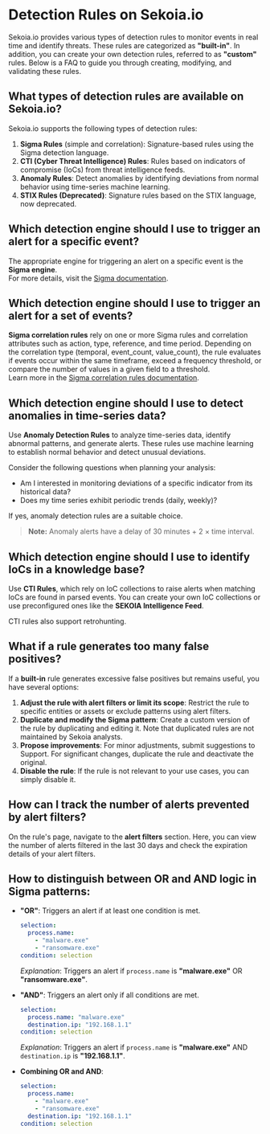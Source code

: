 # Detection Rules on Sekoia.io

Sekoia.io provides various types of detection rules to monitor events in real time and identify threats. These rules are categorized as **"built-in"**. In addition, you can create your own detection rules, referred to as **"custom"** rules. Below is a FAQ to guide you through creating, modifying, and validating these rules.


## What types of detection rules are available on Sekoia.io?

Sekoia.io supports the following types of detection rules:

1. **Sigma Rules** (simple and correlation): Signature-based rules using the Sigma detection language.
2. **CTI (Cyber Threat Intelligence) Rules**: Rules based on indicators of compromise (IoCs) from threat intelligence feeds.
3. **Anomaly Rules**: Detect anomalies by identifying deviations from normal behavior using time-series machine learning.
4. **STIX Rules (Deprecated)**: Signature rules based on the STIX language, now deprecated.


## Which detection engine should I use to trigger an alert for a specific event?

The appropriate engine for triggering an alert on a specific event is the **Sigma engine**.  
For more details, visit the [Sigma documentation](/xdr/features/detect/sigma.md).


## Which detection engine should I use to trigger an alert for a set of events?

**Sigma correlation rules** rely on one or more Sigma rules and correlation attributes such as action, type, reference, and time period. Depending on the correlation type (temporal, event_count, value_count), the rule evaluates if events occur within the same timeframe, exceed a frequency threshold, or compare the number of values in a given field to a threshold.  
Learn more in the [Sigma correlation rules documentation](/xdr/features/detect/sigma.md#correlation).


## Which detection engine should I use to detect anomalies in time-series data?

Use **Anomaly Detection Rules** to analyze time-series data, identify abnormal patterns, and generate alerts. These rules use machine learning to establish normal behavior and detect unusual deviations.  

Consider the following questions when planning your analysis:
- Am I interested in monitoring deviations of a specific indicator from its historical data?
- Does my time series exhibit periodic trends (daily, weekly)?

If yes, anomaly detection rules are a suitable choice.  

> **Note:** Anomaly alerts have a delay of 30 minutes + 2 × time interval.


## Which detection engine should I use to identify IoCs in a knowledge base?

Use **CTI Rules**, which rely on IoC collections to raise alerts when matching IoCs are found in parsed events. You can create your own IoC collections or use preconfigured ones like the **SEKOIA Intelligence Feed**.  

CTI rules also support retrohunting.


## What if a rule generates too many false positives?

If a **built-in** rule generates excessive false positives but remains useful, you have several options:

1. **Adjust the rule with alert filters or limit its scope**: Restrict the rule to specific entities or assets or exclude patterns using alert filters.
2. **Duplicate and modify the Sigma pattern**: Create a custom version of the rule by duplicating and editing it. Note that duplicated rules are not maintained by Sekoia analysts.
3. **Propose improvements**: For minor adjustments, submit suggestions to Support. For significant changes, duplicate the rule and deactivate the original.
4. **Disable the rule**: If the rule is not relevant to your use cases, you can simply disable it.


## How can I track the number of alerts prevented by alert filters?

On the rule's page, navigate to the **alert filters** section. Here, you can view the number of alerts filtered in the last 30 days and check the expiration details of your alert filters.


## How to distinguish between OR and AND logic in Sigma patterns:

- **"OR"**: Triggers an alert if at least one condition is met.
    ```yaml
    selection:
      process.name: 
        - "malware.exe"
        - "ransomware.exe"
    condition: selection
    ```
    *Explanation*: Triggers an alert if `process.name` is **"malware.exe"** OR **"ransomware.exe"**.

- **"AND"**: Triggers an alert only if all conditions are met.
    ```yaml
    selection:
      process.name: "malware.exe"
      destination.ip: "192.168.1.1"
    condition: selection
    ```
    *Explanation*: Triggers an alert if `process.name` is **"malware.exe"** AND `destination.ip` is **"192.168.1.1"**.

- **Combining OR and AND**:
    ```yaml
    selection:
      process.name: 
        - "malware.exe"
        - "ransomware.exe"
      destination.ip: "192.168.1.1"
    condition: selection
    ```

